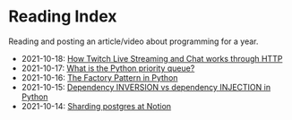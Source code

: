 # Reading Index

Reading and posting an article/video about programming for a year.


- 2021-10-18: [How Twitch Live Streaming and Chat works through HTTP](https://www.youtube.com/watch?v=X7AQ_f-ki3s)
- 2021-10-17: [What is the Python priority queue?](https://dev.to/221910304004/what-is-the-python-priority-queue-4jdd)
- 2021-10-16: [The Factory Pattern in Python](https://www.youtube.com/watch?v=s_4ZrtQs8Do)
- 2021-10-15: [Dependency INVERSION vs dependency INJECTION in Python](https://www.youtube.com/watch?v=2ejbLVkCndI)
- 2021-10-14: [Sharding postgres at Notion](https://www.notion.so/blog/sharding-postgres-at-notion)


